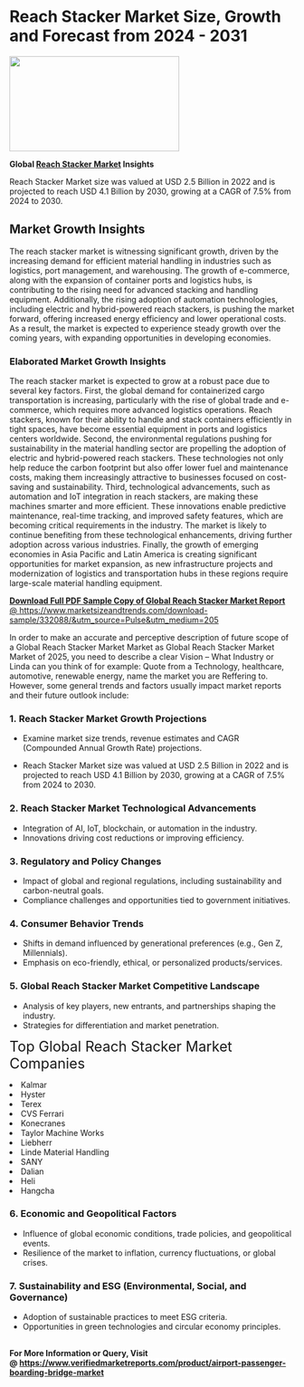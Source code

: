 <H1>Reach Stacker Market Size, Growth and Forecast from 2024 - 2031</H1><img class="aligncenter size-medium wp-image-584254" src="https://thirdeyenews.in/wp-content/uploads/2024/09/Global-Market-Research-300x168.jpeg" alt="" width="300" height="168" /><p><strong>Global&nbsp;<a href="https://www.marketsizeandtrends.com/download-sample/332088/&amp;utm_source=Pulse&amp;utm_medium=205">Reach Stacker Market</a> Insights</strong></p><p>Reach Stacker Market size was valued at USD 2.5 Billion in 2022 and is projected to reach USD 4.1 Billion by 2030, growing at a CAGR of 7.5% from 2024 to 2030.</p><p><h2>Market Growth Insights</h2> <p>The reach stacker market is witnessing significant growth, driven by the increasing demand for efficient material handling in industries such as logistics, port management, and warehousing. The growth of e-commerce, along with the expansion of container ports and logistics hubs, is contributing to the rising need for advanced stacking and handling equipment. Additionally, the rising adoption of automation technologies, including electric and hybrid-powered reach stackers, is pushing the market forward, offering increased energy efficiency and lower operational costs. As a result, the market is expected to experience steady growth over the coming years, with expanding opportunities in developing economies.</p> <p><a href="#"></a></p> <h3>Elaborated Market Growth Insights</h3> <p>The reach stacker market is expected to grow at a robust pace due to several key factors. First, the global demand for containerized cargo transportation is increasing, particularly with the rise of global trade and e-commerce, which requires more advanced logistics operations. Reach stackers, known for their ability to handle and stack containers efficiently in tight spaces, have become essential equipment in ports and logistics centers worldwide. Second, the environmental regulations pushing for sustainability in the material handling sector are propelling the adoption of electric and hybrid-powered reach stackers. These technologies not only help reduce the carbon footprint but also offer lower fuel and maintenance costs, making them increasingly attractive to businesses focused on cost-saving and sustainability. Third, technological advancements, such as automation and IoT integration in reach stackers, are making these machines smarter and more efficient. These innovations enable predictive maintenance, real-time tracking, and improved safety features, which are becoming critical requirements in the industry. The market is likely to continue benefiting from these technological enhancements, driving further adoption across various industries. Finally, the growth of emerging economies in Asia Pacific and Latin America is creating significant opportunities for market expansion, as new infrastructure projects and modernization of logistics and transportation hubs in these regions require large-scale material handling equipment.</p> <p><a href="#"></p><p><span class=""><strong>Download Full PDF Sample Copy of Global Reach Stacker Market Report</strong> @ <a href="https://www.marketsizeandtrends.com/download-sample/332088/&amp;utm_source=Pulse&amp;utm_medium=205" target="_blank">https://www.marketsizeandtrends.com/download-sample/332088/&amp;utm_source=Pulse&amp;utm_medium=205</a></span></p><p>In order to make an accurate and perceptive description of future scope of a Global&nbsp;Reach Stacker Market Market as Global&nbsp;Reach Stacker Market Market of 2025, you need to describe a clear Vision &ndash; What Industry or Linda can you think of for example: Quote from a Technology, healthcare, automotive, renewable energy, name the market you are Reffering to. However, some general trends and factors usually impact market reports and their future outlook include:</p><h3>1.&nbsp;<strong>Reach Stacker Market Growth Projections</strong></h3><ul><li>Examine market size trends, revenue estimates and CAGR (Compounded Annual Growth Rate) projections.</li><li><p>Reach Stacker Market size was valued at USD 2.5 Billion in 2022 and is projected to reach USD 4.1 Billion by 2030, growing at a CAGR of 7.5% from 2024 to 2030.</p></li></ul><h3>2.&nbsp;<strong>Reach Stacker Market Technological Advancements</strong></h3><ul><li>Integration of AI, IoT, blockchain, or automation in the industry.</li><li>Innovations driving cost reductions or improving efficiency.</li></ul><h3>3.&nbsp;<strong>Regulatory and Policy Changes</strong></h3><ul><li>Impact of global and regional regulations, including sustainability and carbon-neutral goals.</li><li>Compliance challenges and opportunities tied to government initiatives.</li></ul><h3>4.&nbsp;<strong>Consumer Behavior Trends</strong></h3><ul><li>Shifts in demand influenced by generational preferences (e.g., Gen Z, Millennials).</li><li>Emphasis on eco-friendly, ethical, or personalized products/services.</li></ul><h3>5.&nbsp;<strong>Global Reach Stacker Market Competitive Landscape</strong></h3><ul><li>Analysis of key players, new entrants, and partnerships shaping the industry.</li><li>Strategies for differentiation and market penetration.</li></ul><p data-pm-slice="1 1 []"><span style="color: inherit; font-family: inherit; font-size: 25px;">Top Global Reach Stacker Market Companies</span></p><div class="" data-test-id=""><p><li>Kalmar</li><li> Hyster</li><li> Terex</li><li> CVS Ferrari</li><li> Konecranes</li><li> Taylor Machine Works</li><li> Liebherr</li><li> Linde Material Handling</li><li> SANY</li><li> Dalian</li><li> Heli</li><li> Hangcha</li></p></div><h3>6.&nbsp;<strong>Economic and Geopolitical Factors</strong></h3><ul><li>Influence of global economic conditions, trade policies, and geopolitical events.</li><li>Resilience of the market to inflation, currency fluctuations, or global crises.</li></ul><h3>7.&nbsp;<strong>Sustainability and ESG (Environmental, Social, and Governance)</strong></h3><ul><li>Adoption of sustainable practices to meet ESG criteria.</li><li>Opportunities in green technologies and circular economy principles.</li></ul><h2><strong style="font-size: 14px;">For More Information or Query, Visit @&nbsp;</strong><a style="background-color: #ffffff; font-size: 14px;" href="https://www.marketsizeandtrends.com/report/reach-stacker-market/" target="_blank">https://www.verifiedmarketreports.com/product/airport-passenger-boarding-bridge-market</a></h2>
